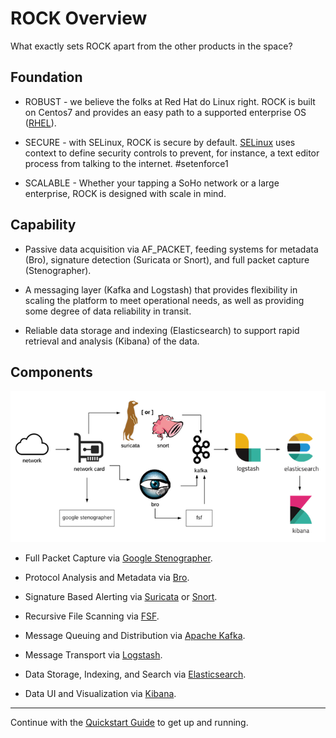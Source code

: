 # ROCK Overview

What exactly sets ROCK apart from the other products in the space?

## Foundation

* ROBUST - we believe the folks at Red Hat do Linux right.  ROCK is built on Centos7 and provides an easy path to a supported enterprise OS ([RHEL](https://www.redhat.com/en)).

* SECURE - with SELinux, ROCK is secure by default.  [SELinux](https://selinuxproject.org/page/Main_Page) uses context to define security controls to prevent, for instance, a text editor process from talking to the internet.  #setenforce1

* SCALABLE - Whether your tapping a SoHo network or a large enterprise, ROCK is designed with scale in mind.


## Capability

* Passive data acquisition via AF_PACKET, feeding systems for metadata (Bro), signature detection (Suricata or Snort), and full packet capture (Stenographer).

* A messaging layer (Kafka and Logstash) that provides flexibility in scaling the platform to meet operational needs, as well as providing some degree of data reliability in transit.

* Reliable data storage and indexing (Elasticsearch) to support rapid retrieval and analysis (Kibana) of the data.

## Components

<p align="center">
<img src="single_architecture.png">
</p>

* Full Packet Capture via [Google Stenographer](https://github.com/google/stenographer).

* Protocol Analysis and Metadata via [Bro](https://www.bro.org/).

* Signature Based Alerting via [Suricata](https://suricata-ids.org/) or [Snort](https://snort.org/).

* Recursive File Scanning via [FSF](https://github.com/EmersonElectricCo/fsf).

* Message Queuing and Distribution via [Apache Kafka](http://kafka.apache.org/).

* Message Transport via [Logstash](https://www.elastic.co/products/logstash).

* Data Storage, Indexing, and Search via [Elasticsearch](https://www.elastic.co/).

* Data UI and Visualization via [Kibana](https://www.elastic.co/products/kibana).

---

Continue with the [Quickstart Guide](quick_start/index.md) to get up and running.
